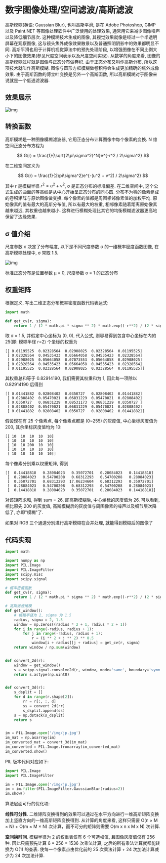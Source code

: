 # 数字图像处理/空间滤波/高斯滤波

高斯模糊(英语: Gaussian Blur), 也叫高斯平滑, 是在 Adobe Photoshop, GIMP 以及 Paint.NET 等图像处理软件中广泛使用的处理效果, 通常用它来减少图像噪声以及降低细节层次. 这种模糊技术生成的图像, 其视觉效果就像是经过一个半透明屏幕在观察图像, 这与镜头焦外成像效果散景以及普通照明阴影中的效果都明显不同. 高斯平滑也用于计算机视觉算法中的预先处理阶段, 以增强图像在不同比例大小下的图像效果(参见尺度空间表示以及尺度空间实现).  从数学的角度来看, 图像的高斯模糊过程就是图像与正态分布做卷积. 由于正态分布又叫作高斯分布, 所以这项技术就叫作高斯模糊. 图像与圆形方框模糊做卷积将会生成更加精确的焦外成像效果. 由于高斯函数的傅立叶变换是另外一个高斯函数, 所以高斯模糊对于图像来说就是一个低通滤波器.

## 效果展示

![img](/img/pil/spatial_filter_gaussian_blur/cover.jpg)

## 转换函数

高斯模糊是一种图像模糊滤波器, 它用正态分布计算图像中每个像素的变换. N 维空间正态分布方程为

$$
G(r) = \frac{1}{\sqrt{2\pi\sigma^2}^N}e^{-r^2 / 2\sigma^2}
$$

在二维空间定义为

$$
G(r) = \frac{1}{2\pi\sigma^2}e^{-(u^2 + v^2) / 2\sigma^2}
$$

其中 r 是模糊半径 $r^2 = u^2 + v^2$, σ 是正态分布的标准偏差. 在二维空间中, 这个公式生成的曲面的等高线是从中心开始呈正态分布的同心圆. 分布不为零的像素组成的卷积矩阵与原始图像做变换. 每个像素的值都是周围相邻像素值的加权平均. 原始像素的值有最大的高斯分布值, 所以有最大的权重, 相邻像素随着距离原始像素越来越远, 其权重也越来越小. 这样进行模糊处理比其它的均衡模糊滤波器更高地保留了边缘效果.

## σ 值介绍

尺度参数 σ 决定了分布幅度, 以下是不同尺度参数 σ 的一维概率密度函数图像, 在高斯模糊处理中, σ 常取 1.5.

![img](/img/pil/spatial_filter_gaussian_blur/gaussian_distribution_comparison.jpg)

标准正态分布是位置参数 μ = 0, 尺度参数 σ = 1 的正态分布

## 权重矩阵

根据定义, 写出二维正态分布概率密度函数代码表达式:

```py
import math

def get_cv(r, sigma):
    return 1 / (2 * math.pi * sigma ** 2) * math.exp((-r**2) / (2 * sigma ** 2))
```

取 σ = 1.5, 并假定中心坐标为 (0, 0), 代入公式, 则容易得到包含中心坐标在内的 25(即: 模糊半径 r=2) 个坐标的权重为

```text
[[ 0.01195525  0.02328564  0.02908025  0.02328564  0.01195525]
 [ 0.02328564  0.04535423  0.05664058  0.04535423  0.02328564]
 [ 0.02908025  0.05664058  0.07073553  0.05664058  0.02908025]
 [ 0.02328564  0.04535423  0.05664058  0.04535423  0.02328564]
 [ 0.01195525  0.02328564  0.02908025  0.02328564  0.01195525]]
```

其权重总和等于 0.82914190, 我们需要其权重和为 1, 因此每一项除以 0.82914190 后得到

```text
[[ 0.01441882  0.02808402  0.0350727   0.02808402  0.01441882]
 [ 0.02808402  0.05470021  0.06831229  0.05470021  0.02808402]
 [ 0.0350727   0.06831229  0.08531173  0.06831229  0.0350727 ]
 [ 0.02808402  0.05470021  0.06831229  0.05470021  0.02808402]
 [ 0.01441882  0.02808402  0.0350727   0.02808402  0.01441882]]
```

假设现在有 25 个像素点, 每个像素点都是 (0~255) 的灰度值, 中心坐标灰度值为 200, 其余坐标灰度值均为 10:

```text
[[ 10  10  10  10  10]
 [ 10  10  10  10  10]
 [ 10  10 200  10  10]
 [ 10  10  10  10  10]
 [ 10  10  10  10  10]]
```

每个像素分别乘以权重矩阵, 得到

```text
[[  0.14418818   0.28084023   0.35072701   0.28084023   0.14418818]
 [  0.28084023   0.54700208   0.68312293   0.54700208   0.28084023]
 [  0.35072701   0.68312293  17.06234604   0.68312293   0.35072701]
 [  0.28084023   0.54700208   0.68312293   0.54700208   0.28084023]
 [  0.14418818   0.28084023   0.35072701   0.28084023   0.14418818]]
```

对该矩阵求和, 得到 sum = 26, 即高斯模糊后, 中心坐标的灰度值为 26. 可以看到, 相比原先 200 的灰度值, 高斯模糊后的灰度值与周围像素的噪声以及细节层次降低了, 亦即"模糊"了.

如果对 RGB 三个通道分别进行高斯模糊在合并处理, 就能得到模糊后的图像了

## 代码实现

```py
import math

import numpy as np
import PIL.Image
import PIL.ImageFilter
import scipy.misc
import scipy.signal

# 概率密度函数
def get_cv(r, sigma):
    return 1 / (2 * math.pi * sigma ** 2) * math.exp((-r**2) / (2 * sigma ** 2))

# 高斯滤波掩模
def get_window():
    # 模糊半径为 2, sigma 为 1.5
    radius, sigma = 2, 1.5
    window = np.zeros((radius * 2 + 1, radius * 2 + 1))
    for i in range(-radius, radius + 1):
        for j in range(-radius, radius + 1):
            r = (i ** 2 + j ** 2) ** 0.5
            window[i + radius][j + radius] = get_cv(r, sigma)
    return window / np.sum(window)


def convert_2d(r):
    window = get_window()
    s = scipy.signal.convolve2d(r, window, mode='same', boundary='symm')
    return s.astype(np.uint8)


def convert_3d(r):
    s_dsplit = []
    for d in range(r.shape[2]):
        rr = r[:, :, d]
        ss = convert_2d(rr)
        s_dsplit.append(ss)
    s = np.dstack(s_dsplit)
    return s


im = PIL.Image.open('/img/jp.jpg')
im_mat = np.asarray(im)
im_converted_mat = convert_3d(im_mat)
im_converted = PIL.Image.fromarray(im_converted_mat)
im_converted.show()
```

PIL 版本代码对应如下:

```py
import PIL.Image
import PIL.ImageFilter

im = PIL.Image.open('/img/jp.jpg')
im = im.filter(PIL.ImageFilter.GaussianBlur(radius=2))
im.show()
```

算法层面可行的优化项:

**线性可分性**. 二维矩阵变换得到的效果可以通过在水平方向进行一维高斯矩阵变换加上竖直方向的一维高斯矩阵变换得到. 从计算的角度来看, 这样只需要 O(n × M × N) + O(m × M × N) 次计算，而不可分的矩阵则需要 O(m x n x M x N) 次计算.

**空间换时间**. 模糊半径为 2 的权重表仅有 6 个可选权值, 且图像灰度值仅有 256 种. 因此只需预先计算 6 * 256 = 1536 次乘法计算, 之后的所有乘法计算就都能转换为 O(1) 的查表. 使每一个像素点由优化前的 25 次乘法计算 + 24 次加法计算减少为 24 次加法计算.
